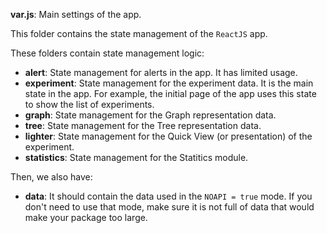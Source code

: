 **var.js**: Main settings of the app.

This folder contains the state management of the `ReactJS` app.

These folders contain state management logic:

- **alert**: State management for alerts in the app. It has limited usage.
- **experiment**: State management for the experiment data. It is the main state in the app. For example, the initial page of the app uses this state to show the list of experiments.
- **graph**: State management for the Graph representation data.
- **tree**: State management for the Tree representation data.
- **lighter**: State management for the Quick View (or presentation) of the experiment.
- **statistics**: State management for the Statitics module.

Then, we also have:

- **data**: It should contain the data used in the `NOAPI = true` mode. If you don't need to use that mode, make sure it is not full of data that would make your package too large.

